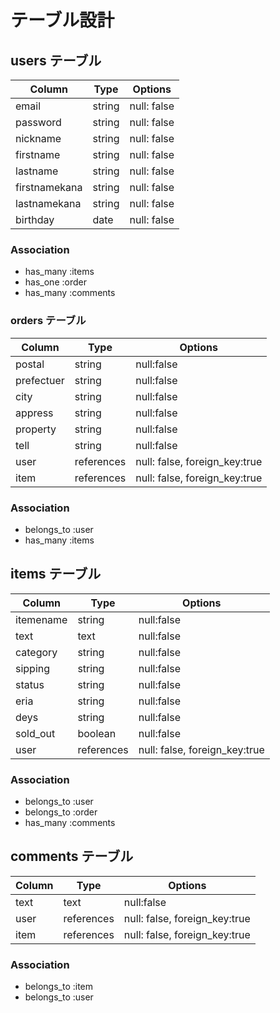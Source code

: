 
# テーブル設計

## users テーブル

| Column        | Type       | Options                       |
| ------------- | ---------- | ----------------------------- |
| email         | string     | null: false                   |
| password      | string     | null: false                   |
| nickname      | string     | null: false                   |
| firstname     | string     | null: false                   | 
| lastname      | string     | null: false                   |
| firstnamekana | string     | null: false                   |
| lastnamekana  | string     | null: false                   |
| birthday      | date       | null: false                   |

### Association

- has_many :items
- has_one  :order
- has_many :comments


### orders テーブル

| Column     | Type       | Options                       |
| ---------- | ---------- | ----------------------------- |
| postal     | string     | null:false                    |
| prefectuer | string     | null:false                    |
| city       | string     | null:false                    |
| appress    | string     | null:false                    |
| property   | string     | null:false                    |
| tell       | string     | null:false                    |
| user       | references | null: false, foreign_key:true |
| item       | references | null: false, foreign_key:true |

### Association

- belongs_to :user
- has_many :items


## items テーブル

| Column     | Type       | Options                       |
| ---------- | ---------- | ----------------------------- |
| itemename  | string     | null:false                    |
| text       | text       | null:false                    |
| category   | string     | null:false                    |
| sipping    | string     | null:false                    |
| status     | string     | null:false                    |
| eria       | string     | null:false                    |
| deys       | string     | null:false                    |
| sold_out   | boolean    | null:false                    |
| user       | references | null: false, foreign_key:true |

### Association

- belongs_to :user
- belongs_to :order
- has_many   :comments

## comments テーブル

| Column    | Type       | Options                       |
| --------- | ---------- | ----------------------------- |
| text      | text       | null:false                    |
| user      | references | null: false, foreign_key:true |
| item      | references | null: false, foreign_key:true |

### Association

- belongs_to :item
- belongs_to :user
